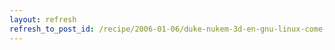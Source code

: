 ```yaml
---
layout: refresh
refresh_to_post_id: /recipe/2006-01-06/duke-nukem-3d-en-gnu-linux-come-get-some.html
---
```


